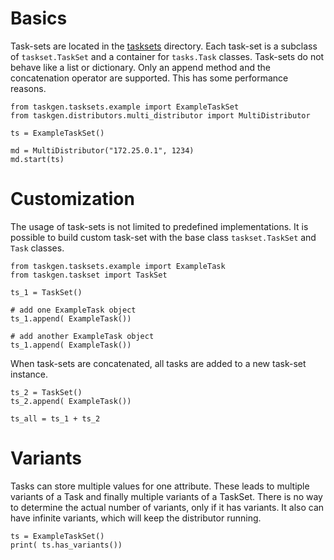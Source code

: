 # Basics

Task-sets are located in the [tasksets](../tasksets/) directory. Each task-set
is a subclass of `taskset.TaskSet` and a container for `tasks.Task` classes.
Task-sets do not behave like a list or dictionary. Only an append method and
the concatenation operator are supported. This has some performance reasons.

```python3
from taskgen.tasksets.example import ExampleTaskSet
from taskgen.distributors.multi_distributor import MultiDistributor

ts = ExampleTaskSet()

md = MultiDistributor("172.25.0.1", 1234)
md.start(ts)
```

# Customization

The usage of task-sets is not limited to predefined implementations. It is
possible to build custom task-set with the base class `taskset.TaskSet` and
`Task` classes.

```python3
from taskgen.tasksets.example import ExampleTask
from taskgen.taskset import TaskSet

ts_1 = TaskSet()

# add one ExampleTask object
ts_1.append( ExampleTask())

# add another ExampleTask object
ts_1.append( ExampleTask())
```

When task-sets are concatenated, all tasks are added to a new task-set instance.

```python3
ts_2 = TaskSet()
ts_2.append( ExampleTask())

ts_all = ts_1 + ts_2
```

# Variants

Tasks can store multiple values for one attribute. These leads to multiple
variants of a Task and finally multiple variants of a TaskSet. There is no way
to determine the actual number of variants, only if it has variants. It also can
have infinite variants, which will keep the distributor running.

```python3
ts = ExampleTaskSet()
print( ts.has_variants())

```
